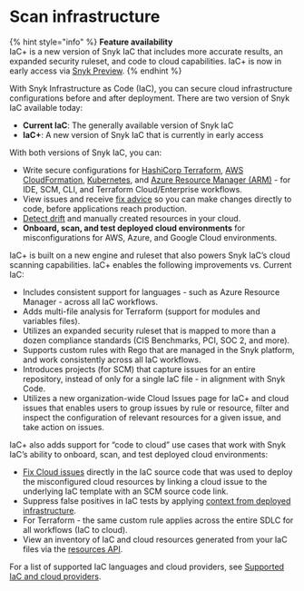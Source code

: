 # Scan infrastructure

{% hint style="info" %}
**Feature availability**\
IaC+ is a new version of Snyk IaC that includes more accurate results, an expanded security ruleset, and code to cloud capabilities. IaC+ is now in early access via [Snyk Preview](../snyk-admin/manage-settings/snyk-preview.md).
{% endhint %}

With Snyk Infrastructure as Code (IaC), you can secure cloud infrastructure configurations before and after deployment. There are two version of Snyk IaC available today:

* **Current IaC**: The generally available version of Snyk IaC
* **IaC+**: A new version of Snyk IaC that is currently in early access

With both versions of Snyk IaC, you can:

* Write secure configurations for [HashiCorp Terraform](scan-your-iac-source-code/scan-terraform-files/), [AWS CloudFormation](scan-your-iac-source-code/scan-cloudformation-files/), [Kubernetes](scan-your-iac-source-code/scan-kubernetes-configuration-files/), and [Azure Resource Manager (ARM)](scan-your-iac-source-code/scan-arm-configuration-files.md) - for IDE, SCM, CLI, and Terraform Cloud/Enterprise workflows.
* View issues and receive [fix advice](getting-started-with-current-iac.md) so you can make changes directly to code, before applications reach production.
* [Detect drift](../scan-cloud-configurations/snyk-infrastructure-as-code/detect-drift-and-manually-created-resources/) and manually created resources in your cloud.
* **Onboard, scan, and test deployed cloud environments** for misconfigurations for AWS, Azure, and Google Cloud environments.

IaC+ is built on a new engine and ruleset that also powers Snyk IaC’s cloud scanning capabilities. IaC+ enables the following improvements vs. Current IaC:

* Includes consistent support for languages - such as Azure Resource Manager - across all IaC workflows.
* Adds multi-file analysis for Terraform (support for modules and variables files).
* Utilizes an expanded security ruleset that is mapped to more than a dozen compliance standards (CIS Benchmarks, PCI, SOC 2, and more).
* Supports custom rules with Rego that are managed in the Snyk platform, and work consistently across all IaC workflows.
* Introduces projects (for SCM) that capture issues for an entire repository, instead of only for a single IaC file - in alignment with Snyk Code.
* Utilizes a new organization-wide Cloud Issues page for IaC+ and cloud issues that enables users to group issues by rule or resource, filter and inspect the configuration of relevant resources for a given issue, and take action on issues.

IaC+ also adds support for “code to cloud” use cases that work with Snyk IaC’s ability to onboard, scan, and test deployed cloud environments:

* [Fix Cloud issues](snyk-iac+/fix-cloud-issues-in-iac.md) directly in the IaC source code that was used to deploy the misconfigured cloud resources by linking a cloud issue to the underlying IaC template with an SCM source code link.
* Suppress false positives in IaC tests by applying [context from deployed infrastructure](snyk-iac+/add-cloud-context-to-your-iac-tests.md).
* For Terraform - the same custom rule applies across the entire SDLC for all workflows (IaC to cloud).
* View an inventory of IaC and cloud resources generated from your IaC files via the [resources API](https://apidocs.snyk.io/?version=2023-09-20%7Ebeta#get-/orgs/-org\_id-/cloud/resources).

For a list of supported IaC languages and cloud providers, see [Supported IaC and cloud providers](supported-iac-languages-cloud-providers-and-cloud-resources/).

